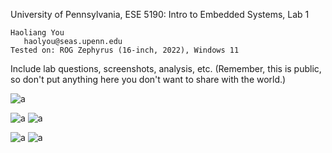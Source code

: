 University of Pennsylvania, ESE 5190: Intro to Embedded Systems, Lab 1

    Haoliang You
       haolyou@seas.upenn.edu
    Tested on: ROG Zephyrus (16-inch, 2022), Windows 11

Include lab questions, screenshots, analysis, etc. (Remember, this is public, so don't put anything here you don't want to share with the world.)


![a](https://github.com/HaoliangYou/ese5190-2022-lab1-firefly/blob/main/3.2.gif)

![a](https://github.com/HaoliangYou/ese5190-2022-lab1-firefly/blob/main/4.3.jpg)
![a](https://github.com/HaoliangYou/ese5190-2022-lab1-firefly/blob/main/4.3.gif)



![a](https://github.com/HaoliangYou/ese5190-2022-lab1-firefly/blob/main/4.4.jpg?raw=true)
![a](https://github.com/HaoliangYou/ese5190-2022-lab1-firefly/blob/main/4.4.gif)
